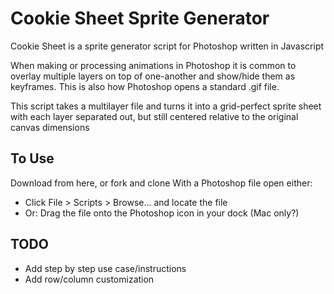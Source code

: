 Cookie Sheet Sprite Generator
============

Cookie Sheet is a sprite generator script for Photoshop written in Javascript

When making or processing animations in Photoshop it is common to overlay multiple layers on top of one-another and show/hide them as keyframes.
This is also how Photoshop opens a standard .gif file.

This script takes a multilayer file and turns it into a grid-perfect sprite sheet with each layer separated out, but still centered relative to the original canvas dimensions

To Use
------
Download from here, or fork and clone
With a Photoshop file open either:
- Click File > Scripts > Browse... and locate the file 
- Or: Drag the file onto the Photoshop icon in your dock (Mac only?)

TODO
----
- Add step by step use case/instructions
- Add row/column customization
